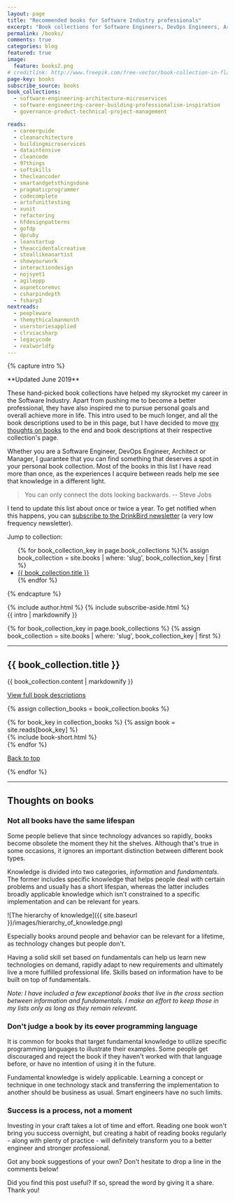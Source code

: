 ```yaml
---
layout: page
title: "Recommended books for Software Industry professionals"
excerpt: "Book collections for Software Engineers, DevOps Engineers, Architects and Managers. Updated June 2019."
permalink: /books/
comments: true
categories: blog
featured: true
image:
  feature: books2.png
# creditlink: http://www.freepik.com/free-vector/book-collection-in-flat-design_764791.htm
page-key: books
subscribe_source: books
book_collections:
  - software-engineering-architecture-microservices
  - software-engineering-career-building-professionalism-inspiration
  - governance-product-technical-project-management

reads:
  - careerguide
  - cleanarchitecture
  - buildingmicroservices
  - dataintensive
  - cleancode
  - 97things
  - softskills
  - thecleancoder
  - smartandgetsthingsdone
  - pragmaticprogrammer
  - codecomplete
  - artofunittesting
  - xunit
  - refactoring
  - hfdesignpatterns
  - gofdp
  - dpruby
  - leanstartup
  - theaccidentalcreative
  - steallikeanartist
  - showyourwork
  - interactiondesign
  - nojsyet1
  - agileppp
  - aspnetcoremvc
  - csharpindepth
  - fsharp3
nextreads:
  - peopleware
  - themythicalmanmonth
  - userstoriesapplied
  - clrviacsharp
  - legacycode
  - realworldfp
---
```


{% capture intro %}
<div class="collection-anchor" id="collection-top"></div>
**Updated June 2019**

These hand-picked book collections have helped my skyrocket my career in the Software Industry. Apart from pushing me to become a better professional, they have also inspired me to pursue personal goals and overall achieve more in life. This intro used to be much longer, and all the book descriptions used to be in this page, but I have decided to move [my thoughts on books](#thoughts) to the end and book descriptions at their respective collection's page.

Whether you are a Software Engineer, DevOps Engineer, Architect or Manager, I guarantee that you can find something that deserves a spot in your personal book collection. Most of the books in this list I have read more than once, as the experiences I acquire between reads help me see that knowledge in a different light.

> You can only connect the dots looking backwards. -- Steve Jobs

I tend to update this list about once or twice a year. To get notified when this happens, you can <a href="http://eepurl.com/b_W2G9" target="_blank">subscribe to the DrinkBird newsletter</a> (a very low frequency newsletter).

Jump to collection:

<ul>
{% for book_collection_key in page.book_collections %}{% assign book_collection = site.books | where: 'slug', book_collection_key | first %}
<li><a href="#collection-{{ book_collection.slug }}">{{ book_collection.title }}</a></li>
{% endfor %}
</ul>

{% endcapture %}

<div class="row">
  <div class="col-md-3 col-md-push-9">
    {% include author.html %}
    {% include subscribe-aside.html %}
  </div>
  <div class="col-md-9 col-md-pull-3">
    {{ intro | markdownify }}
  </div>
</div>

{% for book_collection_key in page.book_collections %}
  {% assign book_collection = site.books | where: 'slug', book_collection_key | first %}

-----

<div class="collection-anchor" id="collection-{{book_collection_key}}"></div>

## {{ book_collection.title }}
{{ book_collection.content | markdownify }}

<a href="{{ book_collection.url }}">View full book descriptions</a>

  {% assign collection_books = book_collection.books %}
<div class="row display-flex">
  {% for book_key in collection_books %}
    {% assign book = site.reads[book_key] %}
  <div class="col-xs-6 col-sm-4 col-md-3">
    {% include book-short.html %}
  </div>
  {% endfor %}
</div>

<a href="#collection-top">Back to top</a>

{% endfor %}

-----

<div class="anchor" id="thoughts"></div>

## Thoughts on books

### Not all books have the same lifespan

Some people believe that since technology advances so rapidly, books become obsolete the moment they hit the shelves. Although that's true in some occasions, it ignores an important distinction between different book types.

Knowledge is divided into two categories, *information* and *fundamentals*. The former includes specific knowledge that helps people deal with certain problems and usually has a short lifespan, whereas the latter includes broadly applicable knowledge which isn't constrained to a specific implementation and can be relevant for years.

![The hierarchy of knowledge]({{ site.baseurl }}/images/hierarchy_of_knowledge.png)

Especially books around people and behavior can be relevant for a lifetime, as technology changes but people don't.

Having a solid skill set based on fundamentals can help us learn new technologies on demand, rapidly adapt to new requirements and ultimately live a more fulfilled professional life. Skills based on information have to be built on top of fundamentals.

*Note: I have included a few exceptional books that live in the cross section between information and fundamentals. I make an effort to keep those in my lists only as long as they remain relevant.*

### Don't judge a book by its ~~cover~~ programming language

It is common for books that target fundamental knowledge to utilize specific programming languages to illustrate their examples. Some people get discouraged and reject the book if they haven't worked with that language before, or have no intention of using it in the future.

Fundamental knowledge is widely applicable. Learning a concept or technique in one technology stack and transferring the implementation to another should be business as usual. Smart engineers have no such limits.

### Success is a process, not a moment

Investing in your craft takes a lot of time and effort. Reading one book won't bring you success overnight, but creating a habit of reading books regularly - along with plenty of practice - will definitely transform you to a better engineer and stronger professional.

Got any book suggestions of your own? Don't hesitate to drop a line in the comments below!

Did you find this post useful? If so, spread the word by giving it a share. Thank you!
